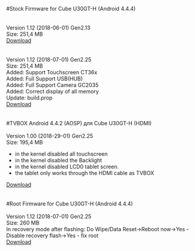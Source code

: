 #Stock Firmware for Cube U30GT-H
(Android 4.4.4)
<br><br><br>
Version 1.12 (2018-06-01) Gen2.13<br>
Size: 251,4 MB<br>
<a href="https://yadi.sk/d/ZfUV6-Ny3RDomf" target="_blank">Download</a>
<br><br><br>
Version 1.12 (2018-07-01) Gen2.25<br>
Size: 251,4 MB<br>
Added: Support Touchscreen CT36x<br>
Added: Full Support USB(HUB)<br>
Added: Full Support Camera GC2035<br>
Added: Сorrect display of all memory<br>
Update: build.prop<br>
<a href="https://yadi.sk/d/kcPKVIBN3SCsHB" target="_blank">Download</a>
<br><br><br>
#TVBOX Android 4.4.2 (AOSP) для Cube U30GT-H (HDMI)
<br><br>
Version 1.00 (2018-29-01) Gen2.25<br>
Size: 195,4 MB<br>
- in the kernel disabled all touchscreen<br>
- in the kernel disabled the Backlight<br>
- in the kernel disabled LCD0 tablet screen.<br>
- the tablet only works through the HDMI cable as TVBOX


<a href="https://yadi.sk/d/c3E0EuUo3RtiXV" target="_blank">Download</a>
<br><br><br>
#Root Firmware for Cube U30GT-H
(Android 4.4.4)
<br><br>
Version 1.12 (2018-07-01) Gen2.25<br>
Size: 260 MB<br>
In recovery mode after flashing: Do Wipe/Data Reset->Reboot now->Yes - Disable recovery flash->Yes - fix root<br>
<a href="https://yadi.sk/d/UJgAYzqw3Ry2cM" target="_blank">Download</a>
